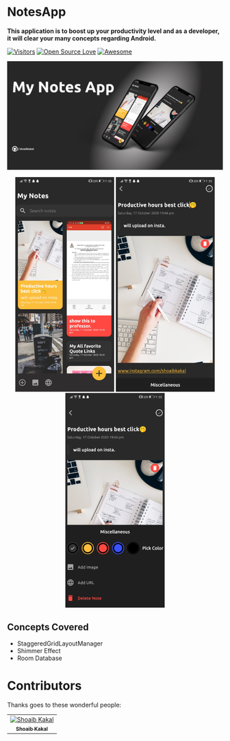 # NotesApp
**This application is to boost up your productivity level and as a developer, it will clear your many concepts regarding Android.** 


[![Visitors](https://visitor-badge.glitch.me/badge?page_id=shoaibkakal.visitor-badge)](https://github.com/shoaibkakal)
[![Open Source Love](https://badges.frapsoft.com/os/v2/open-source.svg?v=103)](https://github.com/shoaibkakal) 
[![Awesome](https://cdn.rawgit.com/sindresorhus/awesome/d7305f38d29fed78fa85652e3a63e154dd8e8829/media/badge.svg)](https://github.com/shoaibkakal)



<p align="center">

<Img src="app/src/main/res/drawable/thumbnail.png" />

</p>


<p align="center">
<Img src="app/src/main/res/drawable/image1.png" height="500" />
  <Img src="app/src/main/res/drawable/image4.png" height="500"/>
<Img src="app/src/main/res/drawable/image2.png" height="500"/>
</p>


  ## Concepts Covered
  
  - StaggeredGridLayoutManager
  - Shimmer Effect
  - Room Database
  
  # Contributors

Thanks goes to these wonderful people:
<!-- ALL-CONTRIBUTORS-LIST:START - Do not remove or modify this section -->
<!-- prettier-ignore -->

<table>
  <tr>
      
  <td align="center"><a href="https://github.com/shoaibkakal"><img src="https://avatars1.githubusercontent.com/u/56650286?s=400&u=1e0ab7f2025a0cdcce8d6821b6a8d619577f2ae3&v=4"       width="100px;" alt="Shoaib Kakal"/><br /><sub><b>Shoaib Kakal</b></sub></a><br/></td>
  
  </tr>
</table>
  
